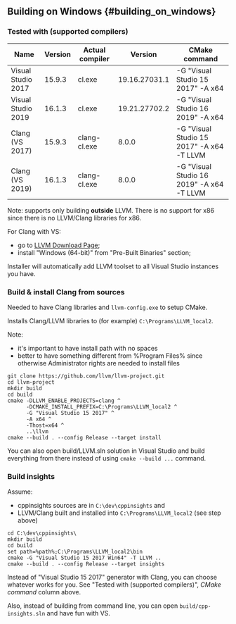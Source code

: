 ## Building on Windows {#building_on_windows}

### Tested with (supported compilers)

|         Name       | Version | Actual compiler |    Version    |        CMake command                      |
|--------------------|---------|-----------------|---------------|-------------------------------------------|
| Visual Studio 2017 | 15.9.3  |     cl.exe      | 19.16.27031.1 | -G "Visual Studio 15 2017" -A x64         |
| Visual Studio 2019 | 16.1.3  |     cl.exe      | 19.21.27702.2 | -G "Visual Studio 16 2019" -A x64         |
| Clang (VS 2017)    | 15.9.3  |   clang-cl.exe  | 8.0.0         | -G "Visual Studio 15 2017" -A x64 -T LLVM |
| Clang (VS 2019)    | 16.1.3  |   clang-cl.exe  | 8.0.0         | -G "Visual Studio 16 2019" -A x64 -T LLVM |

Note: supports only building **outside** LLVM.
There is no support for x86 since there is no LLVM/Clang libraries for x86.

For Clang with VS:

 + go to [LLVM Download Page](http://releases.llvm.org/download.html);
 + install "Windows (64-bit)" from "Pre-Built Binaries" section;

Installer will automatically add LLVM toolset to all Visual Studio instances you have.

### Build & install Clang from sources

Needed to have Clang libraries and `llvm-config.exe` to setup CMake.

Installs Clang/LLVM libraries to (for example) `C:\Programs\LLVM_local2`.

Note:

 * it's important to have install path with no spaces
 * better to have something different from %Program Files%
   since otherwise Administrator rights are needed to install files

```
git clone https://github.com/llvm/llvm-project.git
cd llvm-project
mkdir build
cd build
cmake -DLLVM_ENABLE_PROJECTS=clang ^
      -DCMAKE_INSTALL_PREFIX=C:\Programs\LLVM_local2 ^
      -G "Visual Studio 15 2017" ^
      -A x64 ^
      -Thost=x64 ^
      ..\llvm
cmake --build . --config Release --target install
```

You can also open build/LLVM.sln solution in Visual Studio and build everything
from there instead of using `cmake --build ...` command.

### Build insights

Assume:

 * cppinsights sources are in `C:\dev\cppinsights` and
 * LLVM/Clang built and installed into `C:\Programs\LLVM_local2` (see step above)
 

```
cd C:\dev\cppinsights\
mkdir build
cd build
set path=%path%;C:\Programs\LLVM_local2\bin
cmake -G "Visual Studio 15 2017 Win64" -T LLVM ..
cmake --build . --config Release --target insights
```

Instead of "Visual Studio 15 2017" generator with Clang,
you can choose whatever works for you.
See "Tested with (supported compilers)", *CMake command* column above.

Also, instead of building from command line, you can
open `build/cpp-insights.sln` and have fun with VS.


